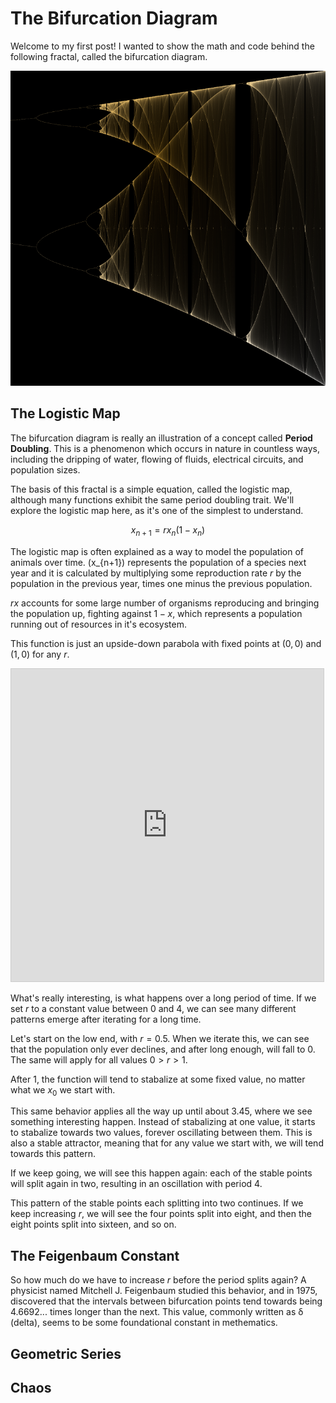 <script type="text/javascript" async src="https://cdnjs.cloudflare.com/ajax/libs/mathjax/2.7.2/MathJax.js?config=TeX-MML-AM_CHTML"> </script> 

# The Bifurcation Diagram

Welcome to my first post! I wanted to show the math and code behind the following fractal, called the bifurcation diagram.

![Periodicity of rx(1-x)](..\assets\bifurcation\BifurcationDiagramSmoothColored.png)

## The Logistic Map

The bifurcation diagram is really an illustration of a concept called **Period Doubling**. This is a phenomenon which occurs in nature in countless ways, including the dripping of water, flowing of fluids, electrical circuits, and population sizes.


The basis of this fractal is a simple equation, called the logistic map, although many functions exhibit the same period doubling trait. We'll explore the logistic map here, as it's one of the simplest to understand.

$$ x_{n+1} = rx_{n}(1-x_{n}) $$

The logistic map is often explained as a way to model the population of animals over time. \(x_{n+1}\) represents the population of a species next year and it is calculated by multiplying some reproduction rate $r$ by the population in the previous year, times one minus the previous population. 

$rx$ accounts for some large number of organisms reproducing and bringing the population up, fighting against $1-x$, which represents a population running out of resources in it's ecosystem.

This function is just an upside-down parabola with fixed points at $(0, 0)$ and $(1, 0)$ for any $r$.

<iframe src="https://www.desmos.com/calculator/3bmn8i0kbm?embed" width="500" height="500" style="border: 1px solid #ccc" frameborder=0></iframe>

What's really interesting, is what happens over a long period of time. If we set $r$ to a constant value between $0$ and $4$, we can see many different patterns emerge after iterating for a long time.

Let's start on the low end, with $r=0.5$. When we iterate this, we can see that the population only ever declines, and after long enough, will fall to $0$. The same will apply for all values $0>r>1$.

After $1$, the function will tend to stabalize at some fixed value, no matter what we $x_{0}$ we start with.

This same behavior applies all the way up until about $3.45$, where we see something interesting happen. Instead of stabalizing at one value, it starts to stabalize towards two values, forever oscillating between them. This is also a stable attractor, meaning that for any value we start with, we will tend towards this pattern.

If we keep going, we will see this happen again: each of the stable points will split again in two, resulting in an oscillation with period $4$.

This pattern of the stable points each splitting into two continues. If we keep increasing $r$, we will see the four points split into eight, and then the eight points split into sixteen, and so on.

## The Feigenbaum Constant

So how much do we have to increase $r$ before the period splits again? A physicist named Mitchell J. Feigenbaum studied this behavior, and in 1975, discovered that the intervals between bifurcation points tend towards being $4.6692...$ times longer than the next. This value, commonly written as δ (delta), seems to be some foundational constant in methematics.

## Geometric Series

## Chaos

